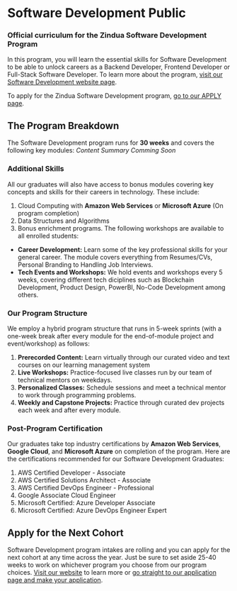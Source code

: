 # Software Development Public
### Official curriculum for the Zindua Software Development Program
In this program, you will learn the essential skills for Software Development to be able to unlock careers as a Backend Developer, Frontend Developer or Full-Stack Software Developer. To learn more about the program, [visit our Software Development website page](https://zinduaschool.com/programs/software-development-bootcamp/).

To apply for the Zindua Software Development program, [go to our APPLY page](https://zinduaschool.com/apply).

## The Program Breakdown
The Software Development program runs for **30 weeks** and covers the following key modules:
*Content Summary Comming Soon*

### Additional Skills
All our graduates will also have access to bonus modules covering key concepts and skills for their careers in technology. These include:
1. Cloud Computing with **Amazon Web Services** or **Microsoft Azure** (On program completion)
2. Data Structures and Algorithms
3. Bonus enrichment programs. The following workshops are available to all enrolled students:
  - **Career Development:** Learn some of the key professional skills for your general career. The module covers everything from Resumes/CVs, Personal Branding to Handling Job Interviews. 
  - **Tech Events and Workshops:** We hold events and workshops every 5 weeks, covering different tech diciplines such as Blockchain Development, Product Design, PowerBI, No-Code Development among others.

### Our Program Structure
We employ a hybrid program structure that runs in 5-week sprints (with a one-week break after every module for the end-of-module project and event/workshop) as follows:
1. **Prerecorded Content:** Learn virtually through our curated video and text courses on our learning management system
2. **Live Workshops:** Practice-focused live classes run by our team of technical mentors on weekdays.
3. **Personalized Classes:** Schedule sessions and meet a technical mentor to work through programming problems.
4. **Weekly and Capstone Projects:** Practice through curated dev projects each week and after every module.

### Post-Program Certification
Our graduates take top industry certifications by **Amazon Web Services**, **Google Cloud**, and **Microsoft Azure** on completion of the program. Here are the certifications recommended for our Software Development Graduates:
1. AWS Certified Developer - Associate
2. AWS Certified Solutions Architect - Associate
3. AWS Certified DevOps Engineer - Professional
4. Google Associate Cloud Engineer
5. Microsoft Certified: Azure Developer Associate
6. Microsoft Certified: Azure DevOps Engineer Expert

## Apply for the Next Cohort
Software Development program intakes are rolling and you can apply for the next cohort at any time across the year. Just be sure to set aside 25-40 weeks to work on whichever program you choose from our program choices. [Visit our website](https://zinduaschool.com) to learn more or [go straight to our application page and make your application](https://zinduaschool.com/apply).

